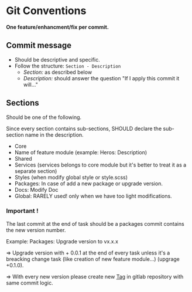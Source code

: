 # Git Conventions

**One feature/enhancment/fix per commit.**

## Commit message
- Should be descriptive and specific.
- Follow the structure: `Section - Description`
  - _Section:_ as described below
  - _Description:_ should answer the question "If I apply this commit it will..."

## Sections

Should be one of the following.

Since every section contains sub-sections, SHOULD declare the sub-section name in the description.

- Core
- Name of feature module (example: Heros: Description)
- Shared
- Services (services belongs to core module but it's better to treat it as a separate section)
- Styles (when modify global style or style.scss)
- Packages: In case of add a new package or upgrade version.
- Docs: Modify Doc
- Global: RARELY used! only when we have too light modifications.

### Important !

The last commit at the end of task should be a packages commit contains the new version number.

Example: Packages: Upgrade version to vx.x.x

=> Upgrade version with + 0.0.1 at the end of every task unless it's a breacking change task (like creation of new feature module...) (upgrage +0.1.0).

=> With every new version please create new [Tag](https://gitlab.com/cloudspectator/forecast-V2/tags)  in gitlab repository with same commit logic.
